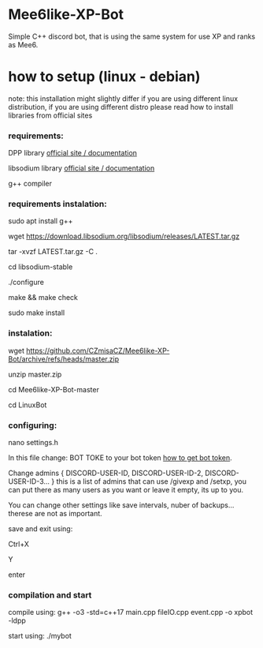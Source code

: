 # Mee6like-XP-Bot
Simple C++ discord bot, that is using the same system for use XP and ranks as Mee6.

# how to setup (linux - debian)

note: this installation might slightly differ if you are using different linux distribution, if you are using different distro please read how to install libraries from official sites

### requirements:

DPP library [official site / documentation](https://dpp.dev/install-linux-deb.html)

libsodium library [official site / documentation](https://doc.libsodium.org/)

g++ compiler

### requirements instalation:

sudo apt install g++

wget https://download.libsodium.org/libsodium/releases/LATEST.tar.gz

tar -xvzf LATEST.tar.gz -C .

cd libsodium-stable

./configure

make && make check

sudo make install

### instalation:

wget https://github.com/CZmisaCZ/Mee6like-XP-Bot/archive/refs/heads/master.zip

unzip master.zip

cd Mee6like-XP-Bot-master

cd LinuxBot

### configuring:

nano settings.h

In this file change: BOT TOKE to your bot token [how to get bot token](https://youtu.be/aI4OmIbkJH8).

Change admins { DISCORD-USER-ID, DISCORD-USER-ID-2, DISCORD-USER-ID-3... } this is a list of admins that can use /givexp and /setxp, you can put there as many users as you want or leave it empty, its up to you.

You can change other settings like save intervals, nuber of backups... therese are not as important.

save and exit using: 

Ctrl+X

Y

enter

### compilation and start

compile using: g++ -o3 -std=c++17 main.cpp fileIO.cpp event.cpp -o xpbot -ldpp

start using: ./mybot
